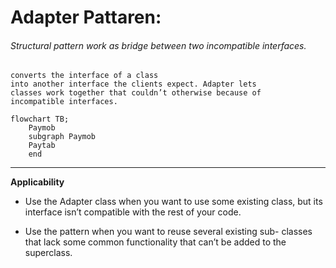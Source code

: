 # Adapter Pattaren: 
###### Structural pattern work as bridge between two incompatible interfaces.
    converts the interface of a class
    into another interface the clients expect. Adapter lets
    classes work together that couldn’t otherwise because of
    incompatible interfaces.


```mermaid
flowchart TB;
    Paymob
    subgraph Paymob
    Paytab
    end
```
-----------------------------------------
**Applicability**
* Use the Adapter class when you want to use some existing
   class, but its interface isn’t compatible with the rest of
   your code.


* Use the pattern when you want to reuse several existing sub-
   classes that lack some common functionality that can’t be
   added to the superclass.
